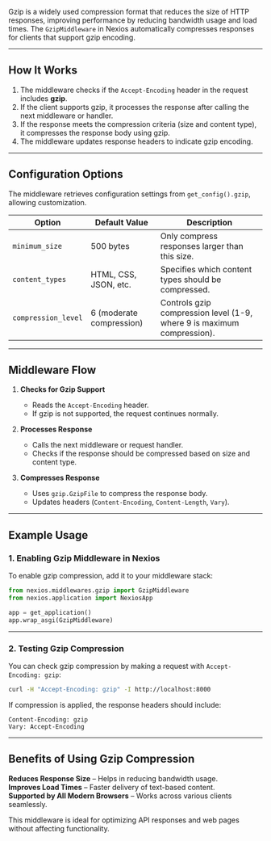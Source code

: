 Gzip is a widely used compression format that reduces the size of HTTP responses, improving performance by reducing bandwidth usage and load times. The `GzipMiddleware` in Nexios automatically compresses responses for clients that support gzip encoding.

---

## **How It Works**

1. The middleware checks if the `Accept-Encoding` header in the request includes **gzip**.
2. If the client supports gzip, it processes the response after calling the next middleware or handler.
3. If the response meets the compression criteria (size and content type), it compresses the response body using gzip.
4. The middleware updates response headers to indicate gzip encoding.

---

## **Configuration Options**

The middleware retrieves configuration settings from `get_config().gzip`, allowing customization.

<table>
  <thead>
    <tr>
      <th>Option</th>
      <th>Default Value</th>
      <th>Description</th>
    </tr>
  </thead>
  <tbody>
    <tr>
      <td><code>minimum_size</code></td>
      <td>500 bytes</td>
      <td>Only compress responses larger than this size.</td>
    </tr>
    <tr>
      <td><code>content_types</code></td>
      <td>HTML, CSS, JSON, etc.</td>
      <td>Specifies which content types should be compressed.</td>
    </tr>
    <tr>
      <td><code>compression_level</code></td>
      <td>6 (moderate compression)</td>
      <td>Controls gzip compression level (1-9, where 9 is maximum compression).</td>
    </tr>
  </tbody>
</table>

---

## **Middleware Flow**

1. **Checks for Gzip Support**

   - Reads the `Accept-Encoding` header.
   - If gzip is not supported, the request continues normally.

2. **Processes Response**

   - Calls the next middleware or request handler.
   - Checks if the response should be compressed based on size and content type.

3. **Compresses Response**
   - Uses `gzip.GzipFile` to compress the response body.
   - Updates headers (`Content-Encoding`, `Content-Length`, `Vary`).

---

## **Example Usage**

### **1. Enabling Gzip Middleware in Nexios**

To enable gzip compression, add it to your middleware stack:

```python
from nexios.middlewares.gzip import GzipMiddleware
from nexios.application import NexiosApp

app = get_application()
app.wrap_asgi(GzipMiddleware)
```

---

### **2. Testing Gzip Compression**

You can check gzip compression by making a request with `Accept-Encoding: gzip`:

```bash
curl -H "Accept-Encoding: gzip" -I http://localhost:8000
```

If compression is applied, the response headers should include:

```plaintext
Content-Encoding: gzip
Vary: Accept-Encoding
```

---

## **Benefits of Using Gzip Compression**

**Reduces Response Size** – Helps in reducing bandwidth usage.  
 **Improves Load Times** – Faster delivery of text-based content.  
 **Supported by All Modern Browsers** – Works across various clients seamlessly.

This middleware is ideal for optimizing API responses and web pages without affecting functionality.
